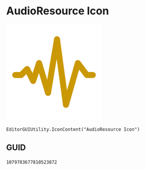 # AudioResource Icon
![](/img/AudioResource%20Icon.png)

``` CSharp
EditorGUIUtility.IconContent("AudioResource Icon")
```
## GUID
```
1079783677810523872
```
